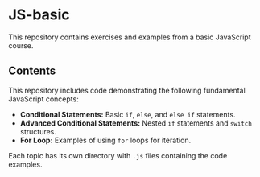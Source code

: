 # JS-basic

This repository contains exercises and examples from a basic JavaScript course.

## Contents

This repository includes code demonstrating the following fundamental JavaScript concepts:

* **Conditional Statements:** Basic `if`, `else`, and `else if` statements.
* **Advanced Conditional Statements:** Nested `if` statements and `switch` structures.
* **For Loop:** Examples of using `for` loops for iteration.

Each topic has its own directory with `.js` files containing the code examples.
